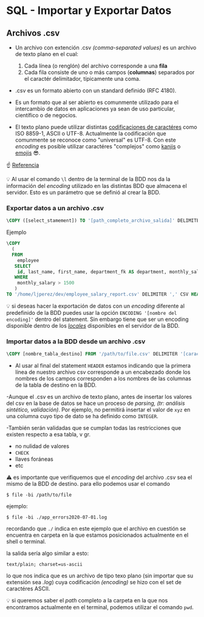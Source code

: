 # SQL - Importar y Exportar Datos
## Archivos .csv
- Un archivo con extención .csv *(comma-separated values)* es un archivo de texto plano en el cual:
  1. Cada línea (o renglón) del archivo corresponde a una **fila**
  2. Cada fila consiste de uno o más campos (**columnas**) separados por el caractér delimitador, típicamente una coma. 

- .csv es un formato abierto con un standard definido (RFC 4180).

- Es un formato que al ser abierto es comunmente utilizado para el intercambio de datos en aplicaciones ya sean de uso particular, científico o de negocios.

- El texto plano puede utilizar distintas [codificaciones de caractéres](https://en.wikipedia.org/wiki/Character_encoding) como ISO 8859-1, ASCII o UTF-8. Actualmente la codificación que comunmente se reconoce como "universal" es UTF-8. Con este *encoding* es posible utilizar caractéres "complejos" como [kanjis](https://en.wikipedia.org/wiki/Kanji) o [emojis](https://unicode.org/emoji/charts/full-emoji-list.html) :sunglasses:.

:point_up: [Referencia](https://en.wikipedia.org/wiki/Comma-separated_values)

:bulb: Al usar el comando `\l` dentro de la terminal de la BDD nos da la información del *encoding* utilizado en las distintas BDD que almacena el servidor. Esto es un parámetro que se definió al crear la BDD.

### Exportar datos a un archivo .csv
```SQL
\COPY ([select_stamement]) TO '[path_completo_archivo_salida]' DELIMITER ',' CSV HEADER ;
```
Ejemplo

```SQL
\COPY 
  ( 
  FROM 
    employee 
   SELECT 
    id, last_name, first_name, department_fk AS department, monthly_salary
   WHERE
    monthly_salary > 1500
   ) 
TO '/home/ljperez/dev/employee_salary_report.csv' DELIMITER ',' CSV HEADER ;
```

:bulb: si deseas hacer la exportación de datos con un *encoding* diferente al predefinido de la BDD puedes usar la opción `ENCODING '[nombre del encoding]'` dentro del statement. Sin embargo tiene que ser un encoding disponible dentro de los [*locales*](https://www.tecmint.com/set-system-locales-in-linux/#:~:text=A%20locale%20is%20a%20set,aware%20applications%20on%20the%20system.) disponibles en el servidor de la BDD. 

### Importar datos a la BDD desde un archivo .csv
```SQL
\COPY [nombre_tabla_destino] FROM '/path/to/file.csv' DELIMITER '[caractér_demilitador]' CSV HEADER;
```
- Al usar al final del statement `HEADER` estamos indicando que la primera línea de nuestro archivo csv corresponde a un encabezado donde los nombres de los campos corresponden a los nombres de las columnas de la tabla de destino en la BDD. 

-Aunque el .csv es un archivo de texto plano, antes de insertar los valores del csv en la base de datos se hace un proceso de *parsing, (tr: análisis sintético, validación)*. Por ejemplo, no permitirá insertar el valor de `xyz` en una columna cuyo tipo de dato se ha definido como `INTEGER`. 

-También serán validadas que se cumplan todas las restricciones que existen respecto a esa tabla, v gr.
   - no nulidad de valores
   - `CHECK`
   - llaves foráneas
   - etc
   
:warning: es importante que verifiquemos que el *encoding* del archivo .csv sea el mismo de la BDD de destino. para ello podemos usar el comando

```console
$ file -bi /path/to/file
```

ejemplo:
```console
$ file -bi ./app_errors2020-07-01.log
```
recordando que `./` indica en este ejemplo que el archivo en cuestión se encuentra en carpeta en la que estamos posicionados actualmente en el shell o terminal. 

la salida sería algo similar a esto:
```console
text/plain; charset=us-ascii
```
lo que nos indica que es un archivo de tipo texo plano (sin importar que su extensión sea *.log*) cuya codificación *(encoding)* se hizo con el set de caractéres ASCII. 

:bulb: si queremos saber el *path* completo a la carpeta en la que nos encontramos actualmente en el terminal, podemos utilizar el comando `pwd`.
